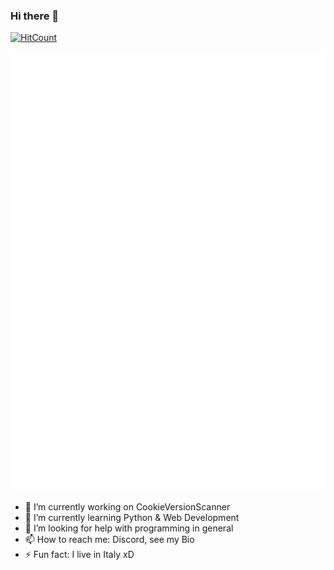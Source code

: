 ### Hi there 👋
[![HitCount](http://hits.dwyl.com/DanielOberlechner/DanielOberlechner.svg?style=flat-square)](http://hits.dwyl.com/DanielOberlechner/DanielOberlechner)

<!-- If you're using "master" as default branch -->
<!-- ![Metrics](https://github.com/danieloberlechner/danieloberlechner/blob/master/github-metrics.svg) -->
<!-- If you're using "main" as default branch -->
![Metrics](https://github.com/danieloberlechner/danieloberlechner/blob/main/github-metrics.svg)
<!-- If you're using the "columns" display mode -->
<!-- <img src="https://github.com/danieloberlechner/danieloberlechner/blob/master/github-metrics.svg" alt="Metrics" width="100%"> -->

- 🔭 I’m currently working on CookieVersionScanner
- 🌱 I’m currently learning Python & Web Development
- 🤔 I’m looking for help with programming in general
- 📫 How to reach me: Discord, see my Bio
- ⚡ Fun fact: I live in Italy xD

